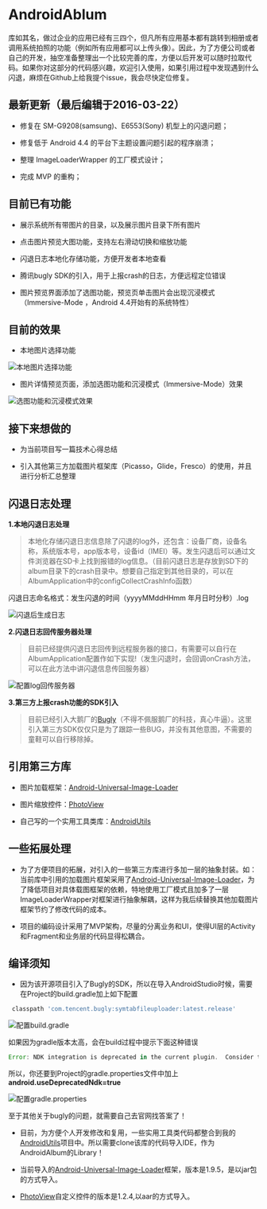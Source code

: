 # AndroidAblum

库如其名，做过企业的应用已经有三四个，但凡所有应用基本都有跳转到相册或者调用系统拍照的功能（例如所有应用都可以上传头像）。因此，为了方便公司或者自己的开发，抽空准备整理出一个比较完善的库，方便以后开发可以随时拉取代码。如果你对这部分的代码感兴趣，欢迎引入使用，如果引用过程中发现遇到什么闪退，麻烦在Github上给我提个issue，我会尽快定位修复。

## 最新更新（最后编辑于2016-03-22）

- 修复在 SM-G9208(samsung)、E6553(Sony) 机型上的闪退问题；

- 修复低于 Android 4.4 的平台下主题设置问题引起的程序崩溃；

- 整理 ImageLoaderWrapper 的工厂模式设计；

- 完成 MVP 的重构；

## 目前已有功能

- 展示系统所有带图片的目录，以及展示图片目录下所有图片

- 点击图片预览大图功能，支持左右滑动切换和缩放功能

- 闪退日志本地化存储功能，方便开发者本地查看

- 腾讯bugly SDK的引入，用于上报crash的日志，方便远程定位错误

- 图片预览界面添加了选图功能，预览页单击图片会出现沉浸模式（Immersive-Mode ，Android 4.4开始有的系统特性）

## 目前的效果

- 本地图片选择功能

![本地图片选择功能](http://f.hiphotos.baidu.com/image/pic/item/ae51f3deb48f8c54c954df5f3d292df5e0fe7f3e.jpg)

- 图片详情预览页面，添加选图功能和沉浸模式（Immersive-Mode）效果

![选图功能和沉浸模式效果](http://b.hiphotos.baidu.com/image/pic/item/838ba61ea8d3fd1f3071ac4c374e251f95ca5f4f.jpg)

## 接下来想做的

- 为当前项目写一篇技术心得总结

- 引入其他第三方加载图片框架库（Picasso，Glide，Fresco）的使用，并且进行分析汇总整理


## 闪退日志处理

**1.本地闪退日志处理**

> 本地化存储闪退日志信息除了闪退的log外，还包含：设备厂商，设备名称，系统版本号，app版本号，设备id（IMEI）等。发生闪退后可以通过文件浏览器在SD卡上找到报错的log信息。（目前闪退日志是存放到SD下的album目录下的crash目录中。想要自己指定到其他目录的，可以在AlbumApplication中的configCollectCrashInfo函数）

闪退日志命名格式：发生闪退的时间（yyyyMMddHHmm 年月日时分秒）.log

![闪退后生成日志](http://g.hiphotos.baidu.com/image/pic/item/d0c8a786c9177f3ed17a360377cf3bc79f3d5676.jpg)

**2.闪退日志回传服务器处理**

> 目前已经提供闪退日志回传到远程服务器的接口，有需要可以自行在AlbumApplication配置作如下实现!（发生闪退时，会回调onCrash方法，可以在此方法中讲闪退信息传回服务器）

![配置log回传服务器](http://h.hiphotos.baidu.com/image/pic/item/dbb44aed2e738bd494f0643fa68b87d6267ff9ef.jpg)

**3.第三方上报crash功能的SDK引入**

> 目前已经引入大鹅厂的[Bugly](http://bugly.qq.com/)（不得不佩服鹅厂的科技，真心牛逼）。这里引入第三方SDK仅仅只是为了跟踪一些BUG，并没有其他意图，不需要的童鞋可以自行移除掉。

## 引用第三方库

- 图片加载框架：[Android-Universal-Image-Loader](https://github.com/nostra13/Android-Universal-Image-Loader)

- 图片缩放控件：[PhotoView](https://github.com/chrisbanes/PhotoView)

- 自己写的一个实用工具类库：[AndroidUtils](https://github.com/D-clock/AndroidUtils)

## 一些拓展处理

- 为了方便项目的拓展，对引入的一些第三方库进行多加一层的抽象封装。如：当前库中引用的加载图片框架采用了[Android-Universal-Image-Loader](https://github.com/nostra13/Android-Universal-Image-Loader)，为了降低项目对具体载图框架的依赖，特地使用工厂模式且加多了一层ImageLoaderWrapper对框架进行抽象解耦，这样为我后续替换其他加载图片框架节约了修改代码的成本。

- 项目的编码设计采用了MVP架构，尽量的分离业务和UI，使得UI层的Activity和Fragment和业务层的代码显得松耦合。 

## 编译须知

* 因为该开源项目引入了Bugly的SDK，所以在导入AndroidStudio时候，需要在Project的build.gradle加上如下配置

``` groovy
 classpath 'com.tencent.bugly:symtabfileuploader:latest.release'
```

![配置build.gradle](http://e.hiphotos.baidu.com/image/pic/item/8601a18b87d6277f529944492f381f30e924fc3c.jpg)

如果因为gradle版本太高，会在build过程中提示下面这种错误

``` groovy
Error: NDK integration is deprecated in the current plugin.  Consider trying the new experimental plugin.....
```

所以，你还要到Project的gradle.properties文件中加上 **android.useDeprecatedNdk=true**

![配置gradle.properties](http://e.hiphotos.baidu.com/image/pic/item/5366d0160924ab1803d8904632fae6cd7a890bf0.jpg)

至于其他关于bugly的问题，就需要自己去官网找答案了！

* 目前，为方便个人开发修改和复用，一些实用工具类代码都整合到我的[AndroidUtils](https://github.com/D-clock/AndroidUtils)项目中。所以需要clone该库的代码导入IDE，作为AndroidAlbum的Library！

* 当前导入的[Android-Universal-Image-Loader](https://github.com/nostra13/Android-Universal-Image-Loader)框架，版本是1.9.5，是以jar包的方式导入。

* [PhotoView](https://github.com/chrisbanes/PhotoView)自定义控件的版本是1.2.4,以aar的方式导入。
